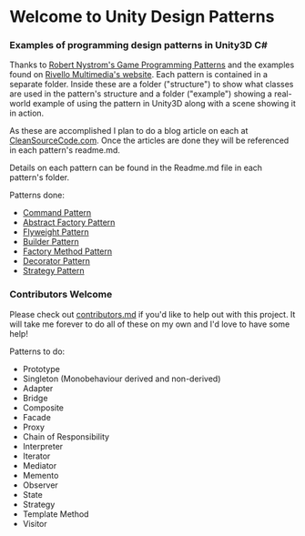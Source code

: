 # Welcome to Unity Design Patterns
### Examples of programming design patterns in Unity3D C# 

Thanks to [Robert Nystrom's Game Programming Patterns][1]
and the examples found on [Rivello Multimedia's website][2]. 
Each pattern is contained in a separate folder. Inside these are a folder ("structure") to show what classes are used in the pattern's structure and a folder ("example") showing a real-world example of using the pattern in Unity3D along with a scene showing it in action.

As these are accomplished I plan to do a blog article on each at [CleanSourceCode.com](http://cleansourcecode.com). Once the articles are done they will be referenced in each pattern's readme.md.

Details on each pattern can be found in the Readme.md file in each pattern's folder.

Patterns done:

 - [Command Pattern]
 - [Abstract Factory Pattern]
 - [Flyweight Pattern]
 - [Builder Pattern]
 - [Factory Method Pattern]
 - [Decorator Pattern]
 - [Strategy Pattern]

### Contributors Welcome
Please check out [contributors.md] if you'd like to help out with this project. It will take me forever to do all of these on my own and I'd love to have some help!

Patterns to do:

- Prototype
- Singleton (Monobehaviour derived and non-derived)
- Adapter
- Bridge
- Composite
- Facade
- Proxy
- Chain of Responsibility
- Interpreter
- Iterator
- Mediator
- Memento
- Observer
- State
- Strategy
- Template Method
- Visitor



[1]: http://gameprogrammingpatterns.com/
[2]: http://www.rivellomultimediaconsulting.com/unity3d-csharp-design-patterns/
[command pattern]:https://github.com/Naphier/unity-design-patterns/tree/master/Assets/command%20pattern
[abstract factory pattern]:https://github.com/Naphier/unity-design-patterns/tree/master/Assets/abstract%20factory
[flyweight pattern]:https://github.com/Naphier/unity-design-patterns/tree/master/Assets/flyweight%20pattern
[contributors.md]:https://github.com/Naphier/unity-design-patterns/blob/master/contributors.md
[builder pattern]:https://github.com/Naphier/unity-design-patterns/tree/master/Assets/builder%20pattern
[factory method pattern]:https://github.com/Naphier/unity-design-patterns/tree/master/Assets/factory%20method%20pattern
[decorator pattern]:https://github.com/Naphier/unity-design-patterns/tree/master/Assets/decorator
[strategy pattern]:https://github.com/Naphier/unity-design-patterns/tree/master/Assets/strategy%20pattern
